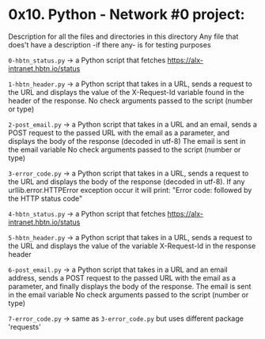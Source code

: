 # 0x10. Python - Network #0 project:


Description for all the files and directories in this directory
Any file that does't have a description -if there any- is for testing purposes


`0-hbtn_status.py` -> a Python script that fetches https://alx-intranet.hbtn.io/status


`1-hbtn_header.py` -> a Python script that takes in a URL, sends a request to the URL and displays the value of the X-Request-Id variable found in the header of the response.
No check arguments passed to the script (number or type)


`2-post_email.py` -> a Python script that takes in a URL and an email, sends a POST request to the passed URL with the email as a parameter, and displays the body of the response (decoded in utf-8)
The email is sent in the email variable
No check arguments passed to the script (number or type)


`3-error_code.py` -> a Python script that takes in a URL, sends a request to the URL and displays the body of the response (decoded in utf-8).
If any urllib.error.HTTPError exception occur it will print:
"Error code: followed by the HTTP status code"


`4-hbtn_status.py` -> a Python script that fetches https://alx-intranet.hbtn.io/status


`5-hbtn_header.py` -> a Python script that takes in a URL, sends a request to the URL and displays the value of the variable X-Request-Id in the response header


`6-post_email.py` -> a Python script that takes in a URL and an email address, sends a POST request to the passed URL with the email as a parameter, and finally displays the body of the response.
The email is sent in the email variable
No check arguments passed to the script (number or type)


`7-error_code.py` -> same as `3-error_code.py` but uses different package 'requests'
